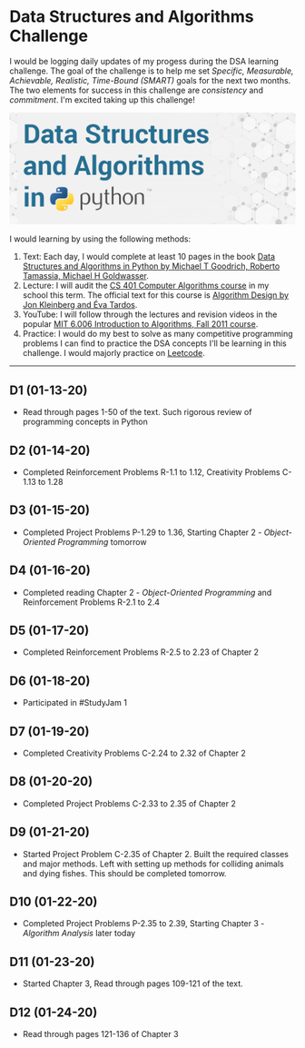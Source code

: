 # Data Structures and Algorithms Challenge
 I would be logging daily updates of my progess during the DSA learning challenge. The goal of the challenge is to help me set *Specific, Measurable, Achievable, Realistic, Time-Bound (SMART)* goals for the next two months. The two elements for success in this challenge are *consistency* and *commitment*. I'm excited taking up this challenge!
 
![DSA Python](images/dsa_python.jpg)

I would learning by using the following methods:

1. Text: Each day, I would complete at least 10 pages in the book [Data Structures and Algorithms in Python by Michael T Goodrich, Roberto Tamassia, Michael H Goldwasser](https://www.amazon.com/Structures-Algorithms-Python-Michael-Goodrich/dp/1118290275).
2. Lecture: I will audit the [CS 401 Computer Algorithms course](https://sidiropo.people.uic.edu/courses/2020_spring_401/) in my school this term. The official text for this course is [Algorithm Design by Jon Kleinberg and Éva Tardos](https://www.pearson.com/us/higher-education/program/Kleinberg-Algorithm-Design/PGM319216.html).
3. YouTube: I will follow through the lectures and revision videos in the popular [MIT 6.006 Introduction to Algorithms, Fall 2011 course](https://www.youtube.com/playlist?list=PLUl4u3cNGP61Oq3tWYp6V_F-5jb5L2iHb).
4. Practice: I would do my best to solve as many competitive programming problems I can find to practice the DSA concepts I'll be learning in this challenge. I would majorly practice on [Leetcode](https://leetcode.com/).
___
 ## D1 (01-13-20)
- Read through pages 1-50 of the text. Such rigorous review of programming concepts in Python

 ## D2 (01-14-20)
- Completed Reinforcement Problems R-1.1 to 1.12, Creativity Problems C-1.13 to 1.28

 ## D3 (01-15-20)
- Completed Project Problems P-1.29 to 1.36, Starting Chapter 2 - _Object-Oriented Programming_ tomorrow

 ## D4 (01-16-20)
- Completed reading Chapter 2 - _Object-Oriented Programming_ and Reinforcement Problems R-2.1 to 2.4

 ## D5 (01-17-20)
- Completed Reinforcement Problems R-2.5 to 2.23 of Chapter 2

 ## D6 (01-18-20)
- Participated in #StudyJam 1

 ## D7 (01-19-20)
- Completed Creativity Problems C-2.24 to 2.32 of Chapter 2

 ## D8 (01-20-20)
- Completed Project Problems C-2.33 to 2.35 of Chapter 2

 ## D9 (01-21-20)
- Started Project Problem C-2.35 of Chapter 2. Built the required classes and major methods. Left with setting up methods for colliding animals and dying fishes. This should be completed tomorrow.

 ## D10 (01-22-20)
- Completed Project Problems P-2.35 to 2.39, Starting Chapter 3 - _Algorithm Analysis_ later today

 ## D11 (01-23-20)
- Started Chapter 3, Read through pages 109-121 of the text.

 ## D12 (01-24-20)
- Read through pages 121-136 of Chapter 3